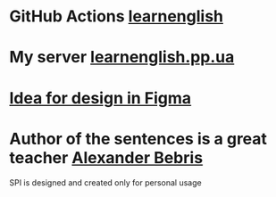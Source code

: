 # GitHub Actions [**learnenglish**](https://ilyadevn.github.io/learnenglish_frontend)
# My server [**learnenglish.pp.ua**](https://learnenglish.pp.ua) 
# [**Idea for design in Figma**](https://www.figma.com/file/3jwk1NgL33lgIct26aPXE7/Academy-kids?node-id=129%3A496)
# Author of the sentences is a great teacher [Alexander Bebris](https://www.youtube.com/playlist?list=PLD6SPjEPomasNzHuJpcS1Fxa2PYf1Bm-x)
SPI is designed and created only for personal usage
